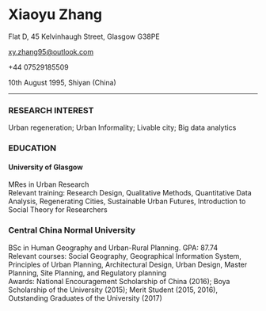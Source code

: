 
# **Xiaoyu Zhang**

Flat D, 45 Kelvinhaugh Street, Glasgow G38PE  

xy.zhang95@outlook.com  

+44 07529185509  
  
10th August 1995, Shiyan (China) 

---

### **RESEARCH INTEREST**
Urban regeneration; Urban Informality; Livable city; Big data analytics

### EDUCATION
#### University of Glasgow 
MRes in Urban Research  
  Relevant training: Research Design, Qualitative Methods, Quantitative Data Analysis, Regenerating Cities, Sustainable Urban Futures, Introduction to Social Theory for Researchers 	
### Central China Normal University
BSc in Human Geography and Urban-Rural Planning. GPA: 87.74  
  Relevant courses: Social Geography, Geographical Information System, Principles of Urban Planning, Architectural Design, Urban Design, Master Planning, Site Planning, and Regulatory planning  
  Awards: National Encouragement Scholarship of China (2016); Boya Scholarship of the University (2015); Merit Student (2015, 2016), Outstanding Graduates of the University (2017)

